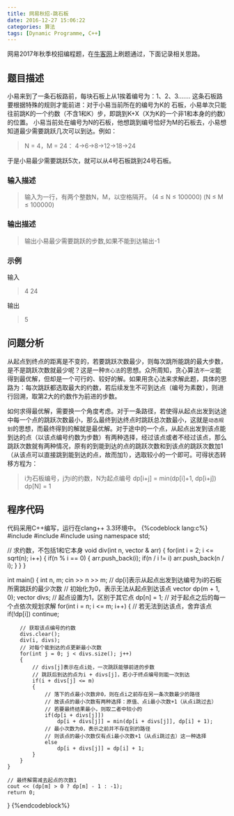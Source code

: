 ```yaml
---
title: 网易秋招-跳石板
date: 2016-12-27 15:06:22
categories: 算法
tags: [Dynamic Programme, C++]
---
```

网易2017年秋季校招编程题，在[牛客网](https://www.nowcoder.com/)上刷题通过，下面记录相关思路。

## 题目描述
小易来到了一条石板路前，每块石板上从1挨着编号为：1、2、3.......
这条石板路要根据特殊的规则才能前进：对于小易当前所在的编号为K的 石板，小易单次只能往前跳K的一个约数（不含1和K）步，即跳到K+X（X为K的一个非1和本身的约数）的位置。 小易当前处在编号为N的石板，他想跳到编号恰好为M的石板去，小易想知道最少需要跳跃几次可以到达。例如：
> N = 4，M = 24：
> 4->6->8->12->18->24

于是小易最少需要跳跃5次，就可以从4号石板跳到24号石板。
<!--more-->
### 输入描述
> 输入为一行，有两个整数N，M，以空格隔开。
> (4 ≤ N ≤ 100000)
> (N ≤ M ≤ 100000)

### 输出描述
> 输出小易最少需要跳跃的步数,如果不能到达输出-1

### 示例
输入
> 4 24

输出
> 5

## 问题分析
从起点到终点的距离是不变的，若要跳跃次数最少，则每次跳所能跳的最大步数，是不是跳跃次数就最少呢？这是一种`贪心法`的思想。众所周知，贪心算法`不一定`能得到最优解，但却是一个可行的、较好的解。如果用贪心法来求解此题，具体的思路为：每次跳跃都选取最大的约数，若后续发生不可到达点（编号为素数），则进行回溯，取第2大的约数作为前进的步数。

如何求得最优解，需要换一个角度考虑。对于一条路径，若使得从起点出发到达途中每一个点的跳跃次数最小，那么最终到达终点时跳跃总次数最小，这就是`动态规划`的思想，而最终得到的解就是最优解。对于途中的一个点，从起点出发到该点能到达的点（以该点编号约数为步数）有两种选择，经过该点或者不经过该点，那么跳跃次数就有两种情况，原有的到能到达的点的跳跃次数和到该点的跳跃次数加1（从该点可以直接跳到能到达的点，故而加1），选取较小的一个即可。可得状态转移方程为：
> i为石板编号，j为i的约数，N为起点编号
> dp[i+j] = min(dp[i]+1, dp[i+j])
> dp[N] = 1

## 程序代码
代码采用C++编写，运行在clang++ 3.3环境中。
{%codeblock lang:c%}
#include <iostream>
#include <vector>
#include <cmath>
using namespace std;

// 求约数，不包括1和它本身
void div(int n, vector<int> & arr)
{
    for(int i = 2; i <= sqrt(n); i++)
    {
        if(n % i == 0)
        {
            arr.push_back(i);
            if(n / i != i)
                arr.push_back(n / i);
        }
    }
}

int main()
{
    int n, m;
    cin >> n >> m;
    // dp[i]表示从起点出发到达编号为i的石板所需跳跃的最少次数
    // 初始化为0，表示无法从起点到达该点
    vector<int> dp(m + 1, 0);
    vector<int> divs;
    // 起点设置为1，区别于其它点
    dp[n] = 1;
    // 对于起点之后的每一个点依次规划求解
    for(int i = n; i <= m; i++)
    {
        // 若无法到达该点，舍弃该点
        if(!dp[i])
            continue;

        // 获取该点编号的约数
        divs.clear();
        div(i, divs);
        // 对每个能到达的点更新最小次数
        for(int j = 0; j < divs.size(); j++)
        {
            // divs[j]表示在点i处，一次跳跃能够前进的步数
            // 跳跃后到达的点为i + divs[j]，若小于终点编号则能一次到达
            if(i + divs[j] <= m)
            {
                // 落下的点最小次数非0，则在点i之前存在另一条次数最少的路径
                // 故该点的最小次数有两种选择：原值、点i最小次数+1（从点i跳过去）
                // 若要最终结果最小，则取二者中较小的
                if(dp[i + divs[j]])
                    dp[i + divs[j]] = min(dp[i + divs[j]], dp[i] + 1);
                // 最小次数为0，表示之前并不存在别的路径
                // 则该点的最小次数仅有点i最小次数+1（从点i跳过去）这一种选择
                else
                    dp[i + divs[j]] = dp[i] + 1;
            }
        }
    }

    // 最终解需减去起点的次数1
    cout << (dp[m] > 0 ? dp[m] - 1 : -1);
    return 0;
}
{%endcodeblock%}